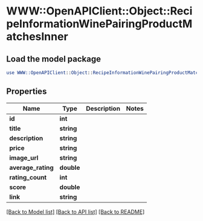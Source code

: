 # WWW::OpenAPIClient::Object::RecipeInformationWinePairingProductMatchesInner

## Load the model package
```perl
use WWW::OpenAPIClient::Object::RecipeInformationWinePairingProductMatchesInner;
```

## Properties
Name | Type | Description | Notes
------------ | ------------- | ------------- | -------------
**id** | **int** |  | 
**title** | **string** |  | 
**description** | **string** |  | 
**price** | **string** |  | 
**image_url** | **string** |  | 
**average_rating** | **double** |  | 
**rating_count** | **int** |  | 
**score** | **double** |  | 
**link** | **string** |  | 

[[Back to Model list]](../README.md#documentation-for-models) [[Back to API list]](../README.md#documentation-for-api-endpoints) [[Back to README]](../README.md)


